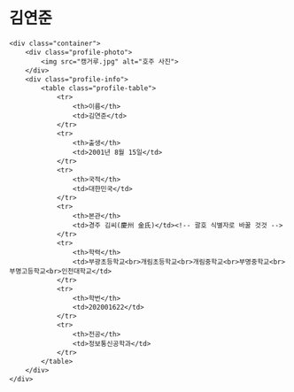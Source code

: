 <!DOCTYPE html>
<html lang="ko">
<head>
    <meta charset="UTF-8">
    <meta name="viewport" content="width=device-width, initial-scale=1.0">
    <title>인물 소개</title>
    <link rel="stylesheet" href="index.css"> <!-- 외부 CSS 파일 연결 -->
</head>
<body>
    <h1>김연준</h1>

    <div class="container">
        <div class="profile-photo">
            <img src="캥거루.jpg" alt="호주 사진">
        </div>
        <div class="profile-info">
            <table class="profile-table">
                <tr>
                    <th>이름</th>
                    <td>김연준</td>
                </tr>
                <tr>
                    <th>출생</th>
                    <td>2001년 8월 15일</td>
                </tr>
                <tr>
                    <th>국적</th>
                    <td>대한민국</td>
                </tr>
                <tr>
                    <th>본관</th>
                    <td>경주 김씨(慶州 金氏)</td><!-- 괄호 식별자로 바꿀 것것 -->
                </tr>
                <tr>
                    <th>학력</th>
                    <td>부광초등학교<br>개림초등학교<br>개림중학교<br>부명중학교<br>부명고등학교<br>인천대학교</td>
                </tr>
                <tr>
                    <th>학번</th>
                    <td>202001622</td>
                </tr>
                <tr>
                    <th>전공</th>
                    <td>정보통신공학과</td>
                </tr>
            </table>
        </div>
    </div>
</body>
</html>
